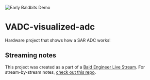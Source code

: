 ![Early Baldbits Demo](https://github.com/baldengineer/VADC-visualized-adc/tree/main/images/baldbits-4bit-demo.jpg)

# VADC-visualized-adc
 Hardware project that shows how a SAR ADC works!


## Streaming notes
This project was created as a part of a [Bald Engineer Live Stream](https://twitch.tv/baldengineer). For stream-by-stream notes, [check out this repo](https://bald.ee/60-notes).
